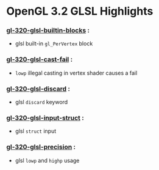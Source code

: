 # OpenGL 3.2 GLSL Highlights

### [gl-320-glsl-builtin-blocks](https://github.com/elect86/jogl-samples/blob/master/jogl-samples/src/tests/gl_320/glsl/Gl_320_glsl_builtin_blocks.java) :

* glsl built-in `gl_PerVertex` block

### [gl-320-glsl-cast-fail](https://github.com/elect86/jogl-samples/blob/master/jogl-samples/src/tests/gl_320/glsl/Gl_320_glsl_cast_fail.java) :

* `lowp` illegal casting in vertex shader causes a fail

### [gl-320-glsl-discard](https://github.com/elect86/jogl-samples/blob/master/jogl-samples/src/tests/gl_320/glsl/Gl_320_glsl_discard.java) :

* glsl `discard` keyword

### [gl-320-glsl-input-struct](https://github.com/elect86/jogl-samples/blob/master/jogl-samples/src/tests/gl_320/glsl/Gl_320_glsl_input_struct.java) :

* glsl `struct` input

### [gl-320-glsl-precision](https://github.com/elect86/jogl-samples/blob/master/jogl-samples/src/tests/gl_320/glsl/Gl_320_glsl_precision.java) :

* glsl `lowp` and `highp` usage
